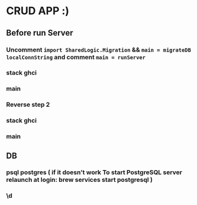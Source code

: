 # CRUD APP :)

## Before run Server
### Uncomment `import SharedLogic.Migration` && `main = migrateDB localConnString` and comment `main = runServer`
### stack ghci
### main
### Reverse step 2
### stack ghci 
### main




## DB
### psql postgres ( if it doesn't work To start PostgreSQL server relaunch at login: brew services start postgresql )
### \d

